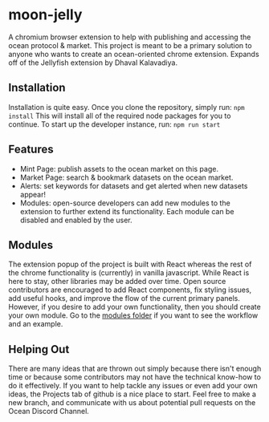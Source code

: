 # moon-jelly
A chromium browser extension to help with publishing and accessing the ocean protocol & market. 
This project is meant to be a primary solution to anyone who wants to create an ocean-oriented chrome extension.
Expands off of the Jellyfish extension by Dhaval Kalavadiya.

## Installation
Installation is quite easy. Once you clone the repository, simply run:
`npm install`
This will install all of the required node packages for you to continue.
To start up the developer instance, run:
`npm run start`

## Features
- Mint Page: publish assets to the ocean market on this page.
- Market Page: search & bookmark datasets on the ocean market.
- Alerts: set keywords for datasets and get alerted when new datasets appear!
- Modules: open-source developers can add new modules to the extension to further extend its functionality. Each module can be disabled and enabled by the user.

## Modules
The extension popup of the project is built with React whereas the rest of the chrome functionality is (currently) in vanilla javascript. While React is here to stay, other libraries may be added over time.
Open source contributors are encouraged to add React components, fix styling issues, add useful hooks, and improve the flow of the current primary panels. However, if you desire to add your own functionality, then you should create your own module.
Go to the [modules folder](https://github.com/jboetticher/moon-jelly/tree/main/moon-jelly-ext/src/modules) if you want to see the workflow and an example.

## Helping Out
There are many ideas that are thrown out simply because there isn't enough time or because some contributors may not have the technical know-how to do it effectively. If you want to help tackle any issues or even add your own ideas, the Projects tab of github is a nice place to start.
Feel free to make a new branch, and communicate with us about potential pull requests on the Ocean Discord Channel.
